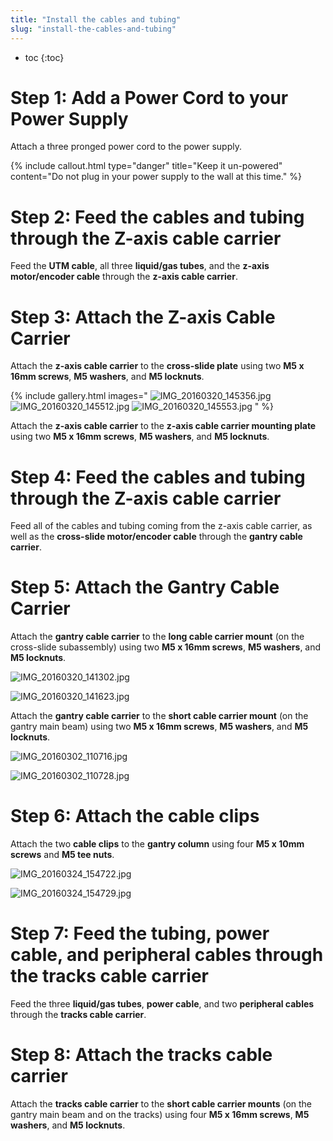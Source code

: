 ```yaml
---
title: "Install the cables and tubing"
slug: "install-the-cables-and-tubing"
---
```


* toc
{:toc}

# Step 1: Add a Power Cord to your Power Supply

Attach a three pronged power cord to the power supply.




{%
include callout.html
type="danger"
title="Keep it un-powered"
content="Do not plug in your power supply to the wall at this time."
%}

# Step 2: Feed the cables and tubing through the Z-axis cable carrier
Feed the **UTM cable**, all three **liquid/gas tubes**, and the **z-axis motor/encoder cable** through the **z-axis cable carrier**.


# Step 3: Attach the Z-axis Cable Carrier
Attach the **z-axis cable carrier** to the **cross-slide plate** using two **M5 x 16mm screws**, **M5 washers**, and **M5 locknuts**.

{% include gallery.html images="
![IMG_20160320_145356.jpg](_images/IMG_20160320_145356.jpg)
![IMG_20160320_145512.jpg](_images/IMG_20160320_145512.jpg)
![IMG_20160320_145553.jpg](_images/IMG_20160320_145553.jpg)
" %}

Attach the **z-axis cable carrier** to the **z-axis cable carrier mounting plate** using two **M5 x 16mm screws**, **M5 washers**, and **M5 locknuts**.


# Step 4: Feed the cables and tubing through the Z-axis cable carrier
Feed all of the cables and tubing coming from the z-axis cable carrier, as well as the **cross-slide motor/encoder cable** through the **gantry cable carrier**.


# Step 5: Attach the Gantry Cable Carrier
Attach the **gantry cable carrier** to the **long cable carrier mount** (on the cross-slide subassembly) using two **M5 x 16mm screws**, **M5 washers**, and **M5 locknuts**.

![IMG_20160320_141302.jpg](_images/IMG_20160320_141302.jpg)



![IMG_20160320_141623.jpg](_images/IMG_20160320_141623.jpg)

Attach the **gantry cable carrier** to the **short cable carrier mount** (on the gantry main beam) using two **M5 x 16mm screws**, **M5 washers**, and **M5 locknuts**.

![IMG_20160302_110716.jpg](_images/IMG_20160302_110716.jpg)



![IMG_20160302_110728.jpg](_images/IMG_20160302_110728.jpg)

# Step 6: Attach the cable clips
Attach the two **cable clips** to the **gantry column** using four **M5 x 10mm screws** and **M5 tee nuts**.

![IMG_20160324_154722.jpg](_images/IMG_20160324_154722.jpg)



![IMG_20160324_154729.jpg](_images/IMG_20160324_154729.jpg)

# Step 7: Feed the tubing, power cable, and peripheral cables through the tracks cable carrier
Feed the three **liquid/gas tubes**, **power cable**, and two **peripheral cables** through the **tracks cable carrier**.


# Step 8: Attach the tracks cable carrier
Attach the **tracks cable carrier** to the **short cable carrier mounts** (on the gantry main beam and on the tracks) using four **M5 x 16mm screws**, **M5 washers**, and **M5 locknuts**.



